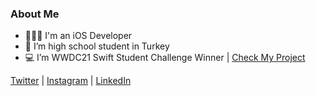 ### About Me

- 👨🏼‍💻 I'm an iOS Developer
- 🏫 I’m high school student in Turkey
- 💻 I’m WWDC21 Swift Student Challenge Winner | [Check My Project](https://github.com/alperenorence/chatbots/)

[Twitter](https://www.twitter.com/alperenorence/) | [Instagram](https://www.instagram.com/alperen.orence/) | [LinkedIn](https://www.linkedin.com/in/alpereno/)
